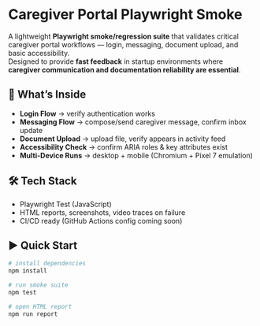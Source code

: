 # Caregiver Portal Playwright Smoke

A lightweight **Playwright smoke/regression suite** that validates critical caregiver portal workflows — login, messaging, document upload, and basic accessibility.  
Designed to provide **fast feedback** in startup environments where **caregiver communication and documentation reliability are essential**.

## 🚀 What’s Inside
- **Login Flow** → verify authentication works  
- **Messaging Flow** → compose/send caregiver message, confirm inbox update  
- **Document Upload** → upload file, verify appears in activity feed  
- **Accessibility Check** → confirm ARIA roles & key attributes exist  
- **Multi-Device Runs** → desktop + mobile (Chromium + Pixel 7 emulation)  

## 🛠️ Tech Stack
- Playwright Test (JavaScript)  
- HTML reports, screenshots, video traces on failure  
- CI/CD ready (GitHub Actions config coming soon)

## ▶️ Quick Start
```bash
# install dependencies
npm install

# run smoke suite
npm test

# open HTML report
npm run report
